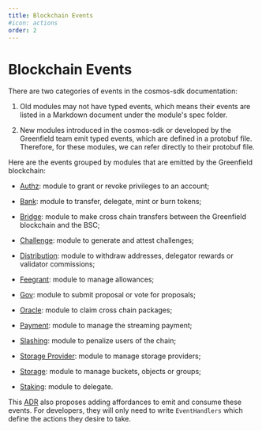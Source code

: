 ```yaml
---
title: Blockchain Events
#icon: actions
order: 2
---
```


# Blockchain Events

There are two categories of events in the cosmos-sdk documentation:

1. Old modules may not have typed events, which means their events are listed in a 
Markdown document under the module's spec folder.

2. New modules introduced in the cosmos-sdk or developed by the Greenfield team emit typed events, 
  which are defined in a protobuf file. Therefore, for these modules, we can refer directly to their protobuf file.

Here are the events grouped by modules that are emitted by the Greenfield blockchain:

* [Authz](https://github.com/bnb-chain/gnfd-cosmos-sdk/blob/master/proto/cosmos/authz/v1beta1/event.proto): module to grant or revoke privileges to an account;

* [Bank](https://github.com/bnb-chain/gnfd-cosmos-sdk/blob/master/x/bank/spec/04_events.md): module to transfer, delegate, mint or burn tokens;

* [Bridge](https://github.com/bnb-chain/greenfield/blob/master/proto/greenfield/bridge/event.proto): module to make cross chain transfers between the Greenfield blockchain and the BSC;

* [Challenge](https://github.com/bnb-chain/greenfield/blob/master/proto/greenfield/challenge/events.proto): module to generate and attest challenges;

* [Distribution](https://github.com/bnb-chain/gnfd-cosmos-sdk/blob/master/x/distribution/spec/06_events.md): module to withdraw addresses, delegator rewards or validator commissions;

* [Feegrant](https://github.com/bnb-chain/gnfd-cosmos-sdk/blob/master/x/feegrant/spec/04_events.md): module to manage allowances;

* [Gov](https://github.com/bnb-chain/gnfd-cosmos-sdk/blob/master/x/gov/spec/04_events.md): module to submit proposal or vote for proposals;

* [Oracle](https://github.com/bnb-chain/gnfd-cosmos-sdk/blob/master/proto/cosmos/oracle/v1/event.proto): module to claim cross chain packages;

* [Payment](https://github.com/bnb-chain/greenfield/blob/master/proto/greenfield/payment/events.proto): module to manage the streaming payment; 

* [Slashing](https://github.com/bnb-chain/gnfd-cosmos-sdk/blob/master/x/slashing/spec/06_events.md): module to penalize users of the chain;

* [Storage Provider](https://github.com/bnb-chain/greenfield/blob/develop/proto/greenfield/sp/events.proto): module to manage storage providers;

* [Storage](https://github.com/bnb-chain/greenfield/blob/master/proto/greenfield/storage/events.proto): module to manage buckets, objects or groups;

* [Staking](https://github.com/bnb-chain/gnfd-cosmos-sdk/blob/master/x/staking/spec/07_events.md): module to delegate.


This [ADR](https://github.com/bnb-chain/greenfield-cosmos-sdk/blob/master/docs/architecture/adr-032-typed-events.md) also 
proposes adding affordances to emit and consume these events. For developers, they will only need to write `EventHandlers`
which define the actions they desire to take.